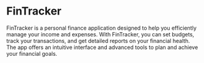 # FinTracker
FinTracker is a personal finance application designed to help you efficiently manage your income and expenses. With FinTracker, you can set budgets, track your transactions, and get detailed reports on your financial health. The app offers an intuitive interface and advanced tools to plan and achieve your financial goals.
